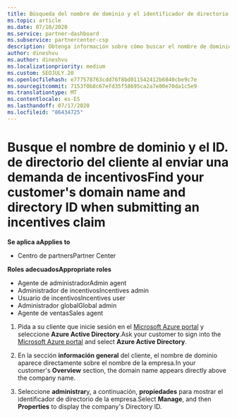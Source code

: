 ```yaml
---
title: Búsqueda del nombre de dominio y el identificador de directorio de su cliente
ms.topic: article
ms.date: 07/10/2020
ms.service: partner-dashboard
ms.subservice: partnercenter-csp
description: Obtenga información sobre cómo buscar el nombre de dominio y el ID. de directorio del cliente al enviar una demanda.
author: dineshvu
ms.author: dineshvu
ms.localizationpriority: medium
ms.custom: SEOJULY.20
ms.openlocfilehash: e777578763cdd76f8bd011542412b6840cbe9c7e
ms.sourcegitcommit: 7153f0b8c67efd35f58695ca2a7e00e70da1c5e9
ms.translationtype: MT
ms.contentlocale: es-ES
ms.lasthandoff: 07/17/2020
ms.locfileid: "86434725"
---
```

# <a name="find-your-customers-domain-name-and-directory-id-when-submitting-an-incentives-claim"></a><span data-ttu-id="dba4b-103">Busque el nombre de dominio y el ID. de directorio del cliente al enviar una demanda de incentivos</span><span class="sxs-lookup"><span data-stu-id="dba4b-103">Find your customer's domain name and directory ID when submitting an incentives claim</span></span>

<span data-ttu-id="dba4b-104">**Se aplica a**</span><span class="sxs-lookup"><span data-stu-id="dba4b-104">**Applies to**</span></span>

- <span data-ttu-id="dba4b-105">Centro de partners</span><span class="sxs-lookup"><span data-stu-id="dba4b-105">Partner Center</span></span>

<span data-ttu-id="dba4b-106">**Roles adecuados**</span><span class="sxs-lookup"><span data-stu-id="dba4b-106">**Appropriate roles**</span></span>

- <span data-ttu-id="dba4b-107">Agente de administrador</span><span class="sxs-lookup"><span data-stu-id="dba4b-107">Admin agent</span></span>
- <span data-ttu-id="dba4b-108">Administrador de incentivos</span><span class="sxs-lookup"><span data-stu-id="dba4b-108">Incentives admin</span></span>
- <span data-ttu-id="dba4b-109">Usuario de incentivos</span><span class="sxs-lookup"><span data-stu-id="dba4b-109">Incentives user</span></span>
- <span data-ttu-id="dba4b-110">Administrador global</span><span class="sxs-lookup"><span data-stu-id="dba4b-110">Global admin</span></span>
- <span data-ttu-id="dba4b-111">Agente de ventas</span><span class="sxs-lookup"><span data-stu-id="dba4b-111">Sales agent</span></span>

1. <span data-ttu-id="dba4b-112">Pida a su cliente que inicie sesión en el [Microsoft Azure portal](https://portal.azure.com/#home) y seleccione **Azure Active Directory**.</span><span class="sxs-lookup"><span data-stu-id="dba4b-112">Ask your customer to sign into the [Microsoft Azure portal](https://portal.azure.com/#home) and select **Azure Active Directory**.</span></span>

2. <span data-ttu-id="dba4b-113">En la sección **información general** del cliente, el nombre de dominio aparece directamente sobre el nombre de la empresa.</span><span class="sxs-lookup"><span data-stu-id="dba4b-113">In your customer's **Overview** section, the domain name appears directly above the company name.</span></span>  

3. <span data-ttu-id="dba4b-114">Seleccione **administrar**y, a continuación, **propiedades** para mostrar el identificador de directorio de la empresa.</span><span class="sxs-lookup"><span data-stu-id="dba4b-114">Select **Manage**, and then **Properties** to display the company's Directory ID.</span></span>
